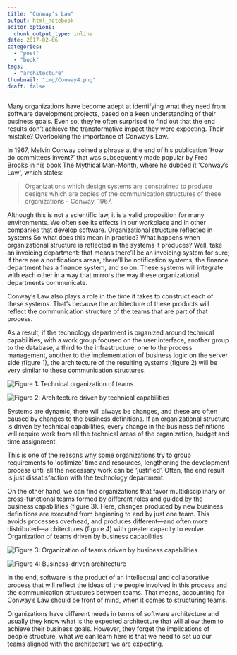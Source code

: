 ```yaml
---
title: "Conway's Law"
output: html_notebook
editor_options: 
  chunk_output_type: inline
date: 2017-02-06
categories:
  - "post"
  - "book"
tags: 
  - "architecture"
thumbnail: "img/Conway4.png"
draft: false
---
```


Many organizations have become adept at identifying what they need from software development projects, based on a keen understanding of their business goals. Even so, they’re often surprised to find out that the end results don’t achieve the transformative impact they were expecting. Their mistake? Overlooking the importance of Conway’s Law.

In 1967, Melvin Conway coined a phrase at the end of his publication ‘How do committees invent?’ that was subsequently made popular by Fred Brooks in his book The Mythical Man-Month, where he dubbed it 'Conway’s Law', which states:

> Organizations which design systems are constrained to produce designs which are copies of the communication structures of these organizations - Conway, 1967.

Although this is not a scientific law, it is a valid proposition for many environments. We often see its effects in our workplace and in other companies that develop software.
Organizational structure reflected in systems
So what does this mean in practice? What happens when organizational structure is reflected in the systems it produces? Well, take an invoicing department: that means there’ll be an invoicing system for sure; if there are a notifications areas, there’ll be notification systems; the finance department has a finance system, and so on. These systems will integrate with each other in a way that mirrors the way these organizational departments communicate.

Conway’s Law also plays a role in the time it takes to construct each of these systems. That’s because the architecture of these products will reflect the communication structure of the teams that are part of that process.

As a result, if the technology department is organized around technical capabilities, with a work group focused on the user interface, another group to the database, a third to the infrastructure, one to the process management, another to the implementation of business logic on the server side (figure 1), the architecture of the resulting systems (figure 2) will be very similar to these communication structures.

![Figure 1: Technical organization of teams](/img/Conway1.png)

![Figure 2: Architecture driven by technical capabilities](/img/Conway2.png)

Systems are dynamic, there will always be changes, and these are often caused by changes to the business definitions. If an organizational structure is driven by technical capabilities, every change in the business definitions will require work from all the technical areas of the organization, budget and time assignment.

This is one of the reasons why some organizations try to group requirements to 'optimize' time and resources, lengthening the development process until all the necessary work can be ‘justified’. Often, the end result is just dissatisfaction with the technology department.

On the other hand, we can find organizations that favor multidisciplinary or cross-functional teams formed by different roles and guided by the business capabilities (figure 3). Here, changes produced by new business definitions are executed from beginning to end by just one team. This avoids processes overhead, and produces different—and often more distributed—architectures (figure 4) with greater capacity to evolve.
Organization of teams driven by business capabilities

![Figure 3: Organization of teams driven by business capabilities](/img/Conway3.png)

![Figure 4: Business-driven architecture](/img/Conway4.png)


In the end, software is the product of an intellectual and collaborative process that will reflect the ideas of the people involved in this process and the communication structures between teams. That means, accounting for Conway’s Law should be front of mind, when it comes to structuring teams.

Organizations have different needs in terms of software architecture and usually they know what is the expected architecture that will allow them to achieve their business goals. However, they forget the implications of people structure, what we can learn here is that we need to set up our teams aligned with the architecture we are expecting.